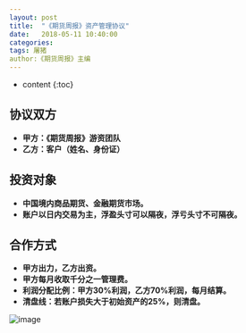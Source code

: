 ```yaml
---
layout: post
title:  "《期货周报》资产管理协议"
date:   2018-05-11 10:40:00
categories: 
tags: 屠猪
author:《期货周报》主编
---
```


* content
{:toc}

## 协议双方
* **甲方：《期货周报》游资团队**
* **乙方：客户（姓名、身份证）**

## 投资对象
* **中国境内商品期货、金融期货市场。**
* **账户以日内交易为主，浮盈头寸可以隔夜，浮亏头寸不可隔夜。**

## 合作方式
* **甲方出力，乙方出资。**
* **甲方每月收取千分之一管理费。**
* **利润分配比例：甲方30%利润，乙方70%利润，每月结算。**
* **清盘线：若账户损失大于初始资产的25%，则清盘。**

 ![image](http://c.tsxbs.com/data/attachment/forum/202107/07/140358njnn6ycf6wkiczjq.jpg)
